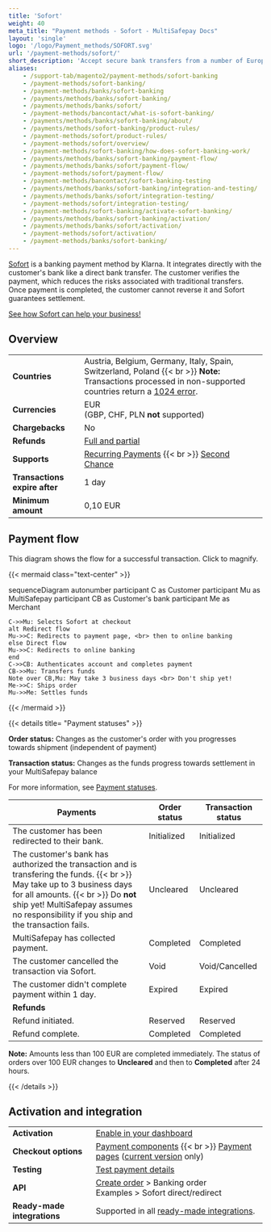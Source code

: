 ```yaml
---
title: 'Sofort'
weight: 40
meta_title: "Payment methods - Sofort - MultiSafepay Docs"
layout: 'single'
logo: '/logo/Payment_methods/SOFORT.svg' 
url: '/payment-methods/sofort/'
short_description: 'Accept secure bank transfers from a number of European countries.'
aliases:
    - /support-tab/magento2/payment-methods/sofort-banking
    - /payment-methods/sofort-banking/
    - /payment-methods/banks/sofort-banking
    - /payments/methods/banks/sofort-banking/
    - /payments/methods/banks/sofort/
    - /payment-methods/bancontact/what-is-sofort-banking/
    - /payments/methods/banks/sofort-banking/about/
    - /payments/methods/sofort-banking/product-rules/
    - /payment-methods/sofort/product-rules/
    - /payment-methods/sofort/overview/
    - /payment-methods/sofort-banking/how-does-sofort-banking-work/
    - /payments/methods/banks/sofort-banking/payment-flow/
    - /payments/methods/banks/sofort/payment-flow/
    - /payment-methods/sofort/payment-flow/
    - /payment-methods/bancontact/sofort-banking-testing
    - /payments/methods/banks/sofort-banking/integration-and-testing/
    - /payments/methods/banks/sofort/integration-testing/
    - /payment-methods/sofort/integration-testing/
    - /payment-methods/sofort-banking/activate-sofort-banking/
    - /payments/methods/banks/sofort-banking/activation/
    - /payments/methods/banks/sofort/activation/
    - /payment-methods/sofort/activation/
    - /payment-methods/banks/sofort-banking/
---
```

[Sofort](https://www.klarna.com/pay-now/) is a banking payment method by Klarna. It integrates directly with the customer's bank like a direct bank transfer. The customer verifies the payment, which reduces the risks associated with traditional transfers. Once payment is completed, the customer cannot reverse it and Sofort guarantees settlement.

[See how Sofort can help your business!](https://www.multisafepay.com/solutions/payment-methods/sofort)

## Overview

|   |   |  
|---|---|
| **Countries**  | Austria, Belgium, Germany, Italy, Spain, Switzerland, Poland {{< br >}} **Note:** Transactions processed in non-supported countries return a [1024 error](/errors/handling-errors/#error-1024-transaction-refused).  | 
| **Currencies**  | EUR <br> (GBP, CHF, PLN **not** supported) | 
| **Chargebacks**  | No | 
| **Refunds** | [Full and partial](/refunds/#full-and-partial-refunds)  |
| **Supports** | [Recurring Payments](/payments/recurring-payments/) {{< br >}} [Second Chance](/features/second-chance/) |
| **Transactions expire after** | 1 day |
| **Minimum amount** | 0,10 EUR |

## Payment flow

This diagram shows the flow for a successful transaction. Click to magnify.

{{< mermaid class="text-center" >}}

sequenceDiagram
    autonumber
    participant C as Customer
    participant Mu as MultiSafepay
    participant CB as Customer's bank
    participant Me as Merchant

    C->>Mu: Selects Sofort at checkout
    alt Redirect flow
    Mu->>C: Redirects to payment page, <br> then to online banking
    else Direct flow
    Mu->>C: Redirects to online banking
    end
    C->>CB: Authenticates account and completes payment
    CB->>Mu: Transfers funds 
    Note over CB,Mu: May take 3 business days <br> Don't ship yet!
    Me->>C: Ships order
    Mu->>Me: Settles funds

{{< /mermaid >}}
&nbsp;  

{{< details title= "Payment statuses" >}}

**Order status:** Changes as the customer's order with you progresses towards shipment (independent of payment)

**Transaction status:** Changes as the funds progress towards settlement in your MultiSafepay balance

For more information, see [Payment statuses](/payments/payment-statuses/).

| Payments | Order status | Transaction status |
|---|---|---|
| The customer has been redirected to their bank. | Initialized | Initialized |
| The customer's bank has authorized the transaction and is transfering the funds.  {{< br >}} May take up to 3 business days for all amounts. {{< br >}} Do **not** ship yet! MultiSafepay assumes no responsibility if you ship and the transaction fails. | Uncleared | Uncleared |
| MultiSafepay has collected payment. | Completed | Completed |
| The customer cancelled the transaction via Sofort. | Void   | Void/Cancelled   |
| The customer didn't complete payment within 1 day. | Expired | Expired |
|**Refunds**|||
| Refund initiated. | Reserved | Reserved |
| Refund complete. | Completed | Completed |

**Note:** Amounts less than 100 EUR are completed immediately. The status of orders over 100 EUR changes to **Uncleared** and then to **Completed** after 24 hours.

{{< /details >}}

## Activation and integration

| | |
|---|---|
| **Activation** | [Enable in your dashboard](/payments/activating-payment-methods/#enable-in-dashboard) |
| **Checkout options** | [Payment components](/payment-components/) {{< br >}} [Payment pages](/payment-pages/) ([current version](/payment-pages/activation/) only) |
| **Testing** | [Test payment details](/testing/test-payment-details/#banking-methods) |
| **API** | [Create order](https://docs-api.multisafepay.com/reference/createorder) > Banking order <br> Examples > Sofort direct/redirect |
| **Ready-made integrations** | Supported in all [ready-made integrations](/integrations/ready-made/). |
